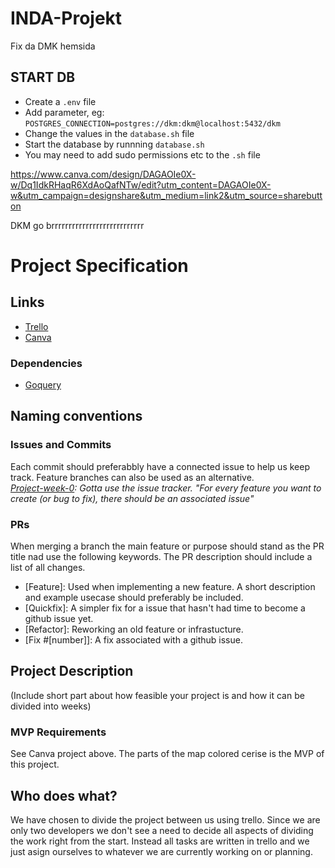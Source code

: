 # INDA-Projekt
Fix da DMK hemsida

## START DB
- Create a `.env` file
- Add parameter, eg: `POSTGRES_CONNECTION=postgres://dkm:dkm@localhost:5432/dkm`
- Change the values in the `database.sh` file
- Start the database by runnning `database.sh`
- You may need to add sudo permissions etc to the `.sh` file

https://www.canva.com/design/DAGAOIe0X-w/Dq1IdkRHaqR6XdAoQafNTw/edit?utm_content=DAGAOIe0X-w&utm_campaign=designshare&utm_medium=link2&utm_source=sharebutton

DKM go brrrrrrrrrrrrrrrrrrrrrrrrrrr
# Project Specification
## Links
* [Trello](https://trello.com/b/GDtDiiEx/inda-projekt)
* [Canva](https://www.canva.com/design/DAGAOIe0X-w/Dq1IdkRHaqR6XdAoQafNTw/edit?utm_content=DAGAOIe0X-w&utm_campaign=designshare&utm_medium=link2&utm_source=sharebutton)
### Dependencies
* [Goquery](github.com/PuerkitoBio/goquery)
## Naming conventions
### Issues and Commits
Each commit should preferabbly have a connected issue to help us keep track. Feature branches can also be used as an alternative.  
*[Project-week-0](https://github.com/IndaPlus23/RaySorcerers-Instructions/tree/master/project-week-0): Gotta use the issue tracker. "For every feature you want to create (or bug to fix), there should be an associated issue"*
### PRs
When merging a branch the main feature or purpose should stand as the PR title nad use the following keywords. The PR description should include a list of all changes.
* [Feature]: Used when implementing a new feature. A short description and example usecase should preferably be included.
* [Quickfix]: A simpler fix for a issue that hasn't had time to become a github issue yet.
* [Refactor]: Reworking an old feature or infrastucture.
* [Fix #[number]]: A fix associated with a github issue.
## Project Description
(Include short part about how feasible your project is and how it can be divided into weeks)
### MVP Requirements
See Canva project above. The parts of the map colored cerise is the MVP of this project. 


## Who does what?
We have chosen to divide the project between us using trello. Since we are only two developers we don't see a need to decide all aspects of dividing the work right from the start. Instead all tasks are written in trello and we just asign ourselves to whatever we are currently working on or planning.
